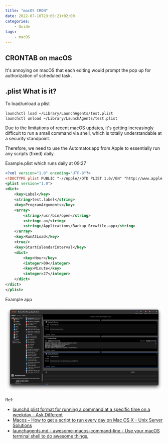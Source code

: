 ```yaml
---
title: "macOS CRON"
date: 2022-07-10T23:05:21+02:00
categories:
    - Guide
tags:
    - macOS
---
```


## CRONTAB on macOS

It's annoying on macOS that each editing would prompt the pop up for authorization of scheduled task.

## .plist What is it?

To load/unload a plist 
```shell
launchctl load ~/Library/LaunchAgents/test.plist
launchctl unload ~/Library/LaunchAgents/test.plist
```

Due to the limitations of recent macOS updates, it's getting increasingly difficult to run a small command via shell, which is totally understandable at a security standpoint.

Therefore, we need to use the Automator.app from Apple to essentially run any scripts (fixed) daily.

Example.plist which runs daily at 09:27

```xml
<?xml version="1.0" encoding="UTF-8"?>
<!DOCTYPE plist PUBLIC "-//Apple//DTD PLIST 1.0//EN" "http://www.apple.com/DTDs/PropertyList-1.0.dtd">
<plist version="1.0">
<dict>
    <key>Label</key>
    <string>test.label</string>
    <key>ProgramArguments</key>
    <array>
        <string>/usr/bin/open</string>
        <string>-a</string>
        <string>/Applications/Backup Brewfile.app</string>
    </array>
    <key>RunAtLoad</key>
    <true/>
    <key>StartCalendarInterval</key>
    <dict>
        <key>Hour</key>
        <integer>09</integer>
        <key>Minute</key>
        <integer>27</integer>
    </dict>
</dict>
</plist>
```

Example app

![](images/brew_update_automator.png)

Ref:

* [launchd plist format for running a command at a specific time on a weekday - Ask Different](https://apple.stackexchange.com/questions/249446/launchd-plist-format-for-running-a-command-at-a-specific-time-on-a-weekday)
* [Macos – How to get a script to run every day on Mac OS X – Unix Server Solutions](https://super-unix.com/superuser/how-to-get-a-script-to-run-every-day-on-mac-os-x/)
* [launchagents.md - awesome-macos-command-line - Use your macOS terminal shell to do awesome things.](https://git.herrbischoff.com/awesome-macos-command-line/tree/launchagents.md)